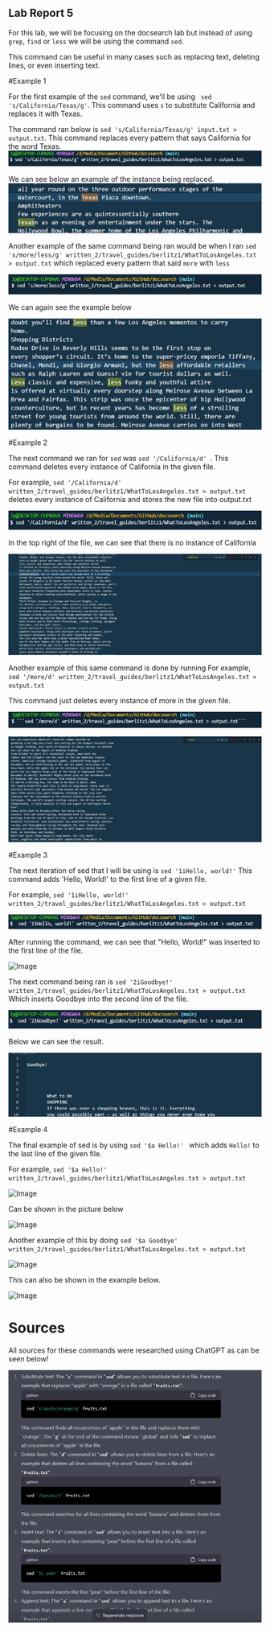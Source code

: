 ## Lab Report 5
  
  For this lab, we will be focusing on the docsearch lab but instead of using ```grep```, ```find``` or ```less``` we will be using the command ```sed```.
  
  This command can be useful in many cases such as replacing text, deleting lines, or even inserting text.
  
  #Example 1
  
  For the first example of the ```sed``` command, we'll be using ``` sed 's/California/Texas/g'```. 
  This command uses ```s``` to substitute California and replaces it with Texas.
  
  The command ran below is  ```sed 's/California/Texas/g' input.txt > output.txt```.
  This command replaces every pattern that says California for the word Texas.
  ![Image](newlab.jpg)
  
  We can see below an example of the instance being replaced.
  ![Image](texas.jpg)
  
  Another example of the same command being ran would be when I ran ```sed 's/more/less/g' written_2/travel_guides/berlitz1/WhatToLosAngeles.txt > output.txt```
  which replaced every pattern that said ```more``` with ```less```
  
  ![Image](newtest3.jpg)
  
  We can again see the example below
  
  ![Image](newtest2.jpg)
  
  #Example 2
  
  The next command we ran for ```sed``` was ```sed '/California/d' ```. This command deletes every instance of California in the given file. 
  
  For example, ```sed '/California/d' written_2/travel_guides/berlitz1/WhatToLosAngeles.txt > output.txt``` deletes every instance of California and stores the new file into output.txt
  
  ![Image](seddelete.jpg)
  
  In the top right of the file, we can see that there is no instance of California
  
  ![Image](sedresults.jpg)
  
  Another example of this same command is done by running For example, ```sed '/more/d' written_2/travel_guides/berlitz1/WhatToLosAngeles.txt > output.txt```
  
  This command just deletes every instance of more in the given file.
  
  ![Image](seddelete4.jpg)
   
  ![Image](seddelete2.jpg) 
  
  #Example 3
  
  The next iteration of sed that I will be using is ```sed '1iHello, world!'```
  This command adds 'Hello, World!' to the first line of a given file.
  
  For example, ```sed '1iHello, world!' written_2/travel_guides/berlitz1/WhatToLosAngeles.txt > output.txt``` 
  
  ![Image](sedinsert.jpg)
  
  After running the command, we can see that "Hello, World!" was inserted to the first line of the file.
  
  ![Image](sedinsert2.jgp)
  
  The next command being ran is ```sed '2iGoodbye!' written_2/travel_guides/berlitz1/WhatToLosAngeles.txt > output.txt```
  Which inserts Goodbye into the second line of the file.
  
  ![Image](sedinsert3.jpg)
  
  Below we can see the result.
   
  ![Image](sedinsert4.jpg)
  
  #Example 4
  
  The final example of sed is by using ```sed '$a Hello!' ``` 
  which adds `Hello!` to the last line of the given file.
  
  For example, ```sed '$a Hello!' written_2/travel_guides/berlitz1/WhatToLosAngeles.txt > output.txt```
  
  ![Image](sed1.jpg)
  
  Can be shown in the picture below
  
  ![Image](sed2.jpg)
  
  Another example of this by doing ```sed '$a Goodbye' written_2/travel_guides/berlitz1/WhatToLosAngeles.txt > output.txt```

  ![Image](sed3.jpg)
  
  This can also be shown in the example below.
  
  ![Image](sed4.jpg)
  
  # Sources
  
  All sources for these commands were researched using ChatGPT as can be seen below!
  
  ![Image](chat.jpg)
